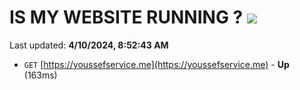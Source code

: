 # IS MY WEBSITE RUNNING ? [![](https://img.shields.io/static/v1?label=Sponsor&message=%E2%9D%A4&logo=GitHub&color=%23fe8e86)](https://github.com/sponsors/<username>)

Last updated: **4/10/2024, 8:52:43 AM**

- `GET` [https://youssefservice.me](https://youssefservice.me) - **Up** (163ms)
